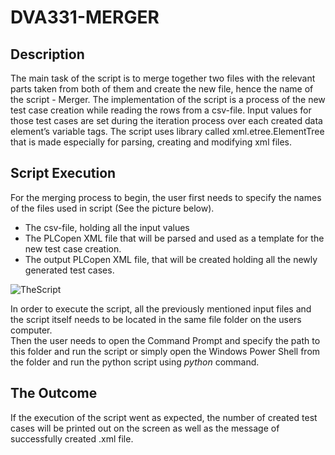 
# DVA331-MERGER
## Description
The main task of the script is to merge together two files with the relevant parts taken from both of them and create the new file, 
hence the name of the script - Merger.
The implementation of the script is a process of the  new test case creation while reading the rows from a csv-file.
Input  values  for  those test cases are set during the iteration process over each created data element’s variable tags. 
The  script uses library  called xml.etree.ElementTree that is made especially for parsing, creating and modifying xml files. 

## Script Execution
For the merging process to begin, the user first needs to specify the names of the files used in script (See the picture below). 

- The csv-file, holding all the input values 
- The PLCopen XML file that will be parsed and used as a template for the new test case creation.  
- The output PLCopen XML file, that will be created holding all the newly generated test cases.

![TheScript](https://user-images.githubusercontent.com/48024044/119253468-af532780-bbb1-11eb-9fec-643a0a0e7a11.JPG)



In order to execute the script, all the previously mentioned input files and the script itself needs to be located in the same file folder on the users computer.  
Then the user needs to open the Command Prompt and specify the path to this folder and run the script or simply open the Windows  Power  Shell  from  the  folder  and  run the python script using *python* command.

## The Outcome
If the execution of the script went as expected, the number of created test cases will be printed out on the screen as well as the message of successfully created .xml file.
 

